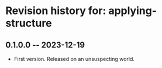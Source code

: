 # Revision history for: applying-structure

## 0.1.0.0 -- 2023-12-19

* First version. Released on an unsuspecting world.

